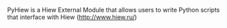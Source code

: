 PyHiew is a Hiew External Module that allows users to write Python scripts that interface with Hiew (http://www.hiew.ru/)